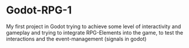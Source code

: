 # Godot-RPG-1
My first project in Godot trying to achieve some level of interactivity and gameplay and trying to integrate RPG-Elements into the game, to test the interactions and the event-management (signals in godot)
